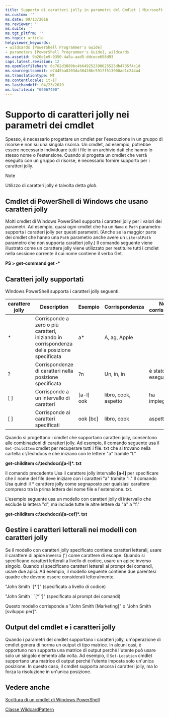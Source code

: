 ```yaml
---
title: Supporto di caratteri jolly in parametri del Cmdlet | Microsoft Docs
ms.custom: ''
ms.date: 09/13/2016
ms.reviewer: ''
ms.suite: ''
ms.tgt_pltfrm: ''
ms.topic: article
helpviewer_keywords:
- wildcards [PowerShell Programmer's Guide]
- parameters [PowerShell Programmer's Guide], wildcards
ms.assetid: 9b26e1e9-9350-4a5a-aad5-ddcece658d93
caps.latest.revision: 12
ms.openlocfilehash: 6c762d3889bc4b649252390625525db4735f4c1d
ms.sourcegitcommit: e7445ba8203da304286c591ff513900ad1c244a4
ms.translationtype: MT
ms.contentlocale: it-IT
ms.lasthandoff: 04/23/2019
ms.locfileid: "62067400"
---
```

# <a name="supporting-wildcard-characters-in-cmdlet-parameters"></a>Supporto di caratteri jolly nei parametri dei cmdlet

Spesso, è necessario progettare un cmdlet per l'esecuzione in un gruppo di risorse e non su una singola risorsa. Un cmdlet, ad esempio, potrebbe essere necessario individuare tutti i file in un archivio dati che hanno lo stesso nome o l'estensione. Quando si progetta un cmdlet che verrà eseguito con un gruppo di risorse, è necessario fornire supporto per i caratteri jolly.

> [!NOTE]
> Utilizzo di caratteri jolly è talvolta detta *glob*.

## <a name="windows-powershell-cmdlets-that-use-wildcards"></a>Cmdlet di PowerShell di Windows che usano caratteri jolly

 Molti cmdlet di Windows PowerShell supporta i caratteri jolly per i valori dei parametri. Ad esempio, quasi ogni cmdlet che ha un `Name` o `Path` parametro supporta i caratteri jolly per questi parametri. (Anche se la maggior parte dei cmdlet che hanno una `Path` parametro anche avere un `LiteralPath` parametro che non supporta caratteri jolly.) Il comando seguente viene illustrato come un carattere jolly viene utilizzato per restituire tutti i cmdlet nella sessione corrente il cui nome contiene il verbo Get.

 **PS > get-command get -\***

## <a name="supported-wildcard-characters"></a>Caratteri jolly supportati

Windows PowerShell supporta i caratteri jolly seguenti.

|carattere jolly|Description|Esempio|Corrispondenza|Non corrisponde|
|------------------------|-----------------|-------------|-------------|--------------------|
|*|Corrisponde a zero o più caratteri, iniziando in corrispondenza della posizione specificata|a*|A, ag, Apple||
|?|Corrispondenze di caratteri nella posizione specificata|?n|Un, in, in|è stato eseguito|
|[ ]|Corrisponde a un intervallo di caratteri|[a-l] ook|libro, cook, aspetto|ha impiegato|
|[ ]|Corrisponde ai caratteri specificati|ook [bc]|libro, cook|aspetto|

Quando si progettano i cmdlet che supportano caratteri jolly, consentono alle combinazioni di caratteri jolly. Ad esempio, il comando seguente usa il `Get-ChildItem` cmdlet per recuperare tutti i file. txt che si trovano nella cartella c:\Techdocs e che iniziano con le lettere "a" tramite "l."

**get-childitem c:\techdocs\\[a-l]\*. txt**

Il comando precedente Usa il carattere jolly intervallo **[a-l]** per specificare che il nome del file deve iniziare con i caratteri "a" tramite "l." Il comando Usa quindi il * carattere jolly come segnaposto per qualsiasi carattere compreso tra la prima lettera del nome file e l'estensione. txt.

L'esempio seguente usa un modello con caratteri jolly di intervallo che esclude la lettera "d", ma include tutte le altre lettere da "a" a "f."

**get-childitem c:\techdocs\\[a-cef]\*. txt**

## <a name="handling-literal-characters-in-wildcard-patterns"></a>Gestire i caratteri letterali nei modelli con caratteri jolly

Se il modello con caratteri jolly specificato contiene caratteri letterali, usare il carattere di apice inverso (') come carattere di escape. Quando si specificano caratteri letterali a livello di codice, usare un apice inverso singolo. Quando si specificano caratteri letterali al prompt dei comandi, usare due apici. Ad esempio, il modello seguente contiene due parentesi quadre che devono essere considerati letteralmente.

"John Smith \`[*']" (specificato a livello di codice)

"John Smith \` \`[*\`']" (specificato al prompt dei comandi)

Questo modello corrisponde a "John Smith [Marketing]" o "John Smith [sviluppo per]".

## <a name="cmdlet-output-and-wildcard-characters"></a>Output del cmdlet e i caratteri jolly

Quando i parametri del cmdlet supportano i caratteri jolly, un'operazione di cmdlet genera di norma un output di tipo matrice. In alcuni casi, è opportuno non supporta una matrice di output perché l'utente può usare solo un singolo elemento alla volta. Ad esempio, il `Set-Location` cmdlet supportano una matrice di output perché l'utente imposta solo un'unica posizione. In questo caso, il cmdlet supporta ancora i caratteri jolly, ma lo forza la risoluzione in un'unica posizione.

## <a name="see-also"></a>Vedere anche

[Scrittura di un cmdlet di Windows PowerShell](./writing-a-windows-powershell-cmdlet.md)

[Classe WildcardPattern](/dotnet/api/system.management.automation.wildcardpattern)
